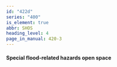 ```yaml
---
id: "422d"
series: "400"
is_element: true
abbr: SHOS
heading_level: 4
page_in_manual: 420-3
---
```


#### Special flood-related hazards open space